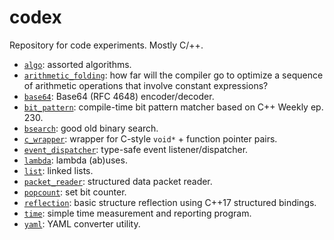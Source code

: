 codex
=====

Repository for code experiments.  Mostly C/++.

- [`algo`](./algo): assorted algorithms.
- [`arithmetic_folding`](./arithmetic_folding): how far will the compiler go to
  optimize a sequence of arithmetic operations that involve constant
  expressions?
- [`base64`](./base64): Base64 (RFC 4648) encoder/decoder.
- [`bit_pattern`](./bit_pattern): compile-time bit pattern matcher based on C++
  Weekly ep. 230.
- [`bsearch`](./bsearch): good old binary search.
- [`c_wrapper`](./c_wrapper): wrapper for C-style `void*` + function pointer
  pairs.
- [`event_dispatcher`](./event_dispatcher): type-safe event listener/dispatcher.
- [`lambda`](./lambda): lambda (ab)uses.
- [`list`](./list): linked lists.
- [`packet_reader`](./packet_reader): structured data packet reader.
- [`popcount`](./popcount): set bit counter.
- [`reflection`](./reflection): basic structure reflection using C++17
  structured bindings.
- [`time`](./time): simple time measurement and reporting program.
- [`yaml`](./yaml): YAML converter utility.
